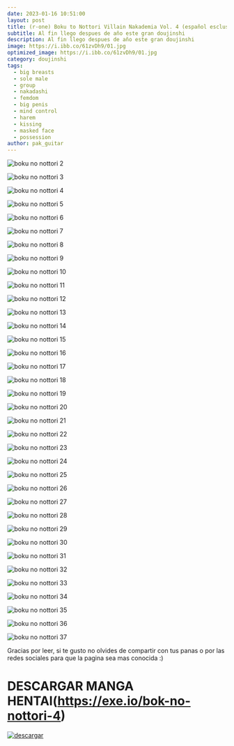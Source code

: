 ```yaml
---
date: 2023-01-16 10:51:00
layout: post
title: (r-one) Boku to Nottori Villain Nakademia Vol. 4 (español esclusivo)
subtitle: Al fin llego despues de año este gran doujinshi
description: Al fin llego despues de año este gran doujinshi
image: https://i.ibb.co/61zvDh9/01.jpg
optimized_image: https://i.ibb.co/61zvDh9/01.jpg
category: doujinshi
tags:
  - big breasts
  - sole male
  - group
  - nakadashi
  - femdom
  - big penis
  - mind control
  - harem
  - kissing
  - masked face
  - possession
author: pak_guitar
---
```


![boku no nottori 2](https://i.ibb.co/w6fxRTB/02.jpg)

![boku no nottori 3](https://i.ibb.co/J39Rg1T/03.jpg)

![boku no nottori 4](https://i.ibb.co/wQnqLzC/04.jpg)

![boku no nottori 5](https://i.ibb.co/XV6V3N3/05.jpg)

![boku no nottori 6](https://i.ibb.co/bBYFYyp/06.jpg)

![boku no nottori 7](https://i.ibb.co/sb2zpbB/07.jpg)

![boku no nottori 8](https://i.ibb.co/KK7ySVF/08.jpg)

![boku no nottori 9](https://i.ibb.co/qmMdQ9c/09.jpg)

![boku no nottori 10](https://i.ibb.co/fn0Wxcr/10.jpg)

![boku no nottori 11](https://i.ibb.co/KsYf5fj/11.jpg)

![boku no nottori 12](https://i.ibb.co/dtw5v51/12.jpg)

![boku no nottori 13](https://i.ibb.co/FgMY9f2/13.jpg)

![boku no nottori 14](https://i.ibb.co/nsxyzTS/14.jpg)

![boku no nottori 15](https://i.ibb.co/cr9tDwy/15.jpg)

![boku no nottori 16](https://i.ibb.co/YBfyVVR/16.jpg)

![boku no nottori 17](https://i.ibb.co/mNRzvcn/17.png)

![boku no nottori 18](https://i.ibb.co/wgr7t9m/18.jpg)

![boku no nottori 19](https://i.ibb.co/mSXMPK7/19.jpg)

![boku no nottori 20](https://i.ibb.co/f0K4zmx/20.jpg)

![boku no nottori 21](https://i.ibb.co/zHLXX7g/21.jpg)

![boku no nottori 22](https://i.ibb.co/74rXFKh/22.jpg)

![boku no nottori 23](https://i.ibb.co/ZJ6zB46/23.jpg)

![boku no nottori 24](https://i.ibb.co/tzTNfzD/24.jpg)

![boku no nottori 25](https://i.ibb.co/7bNKWXZ/25.jpg)

![boku no nottori 26](https://i.ibb.co/fdBPzKF/26.jpg)

![boku no nottori 27](hhttps://i.ibb.co/BLbsrjq/27.jpg)

![boku no nottori 28](https://i.ibb.co/09pcK2w/28.jpg)

![boku no nottori 29](https://i.ibb.co/LR9sRw1/29.jpg)

![boku no nottori 30](https://i.ibb.co/XWT1qyh/30.jpg)

![boku no nottori 31](https://i.ibb.co/1GsgHSp/31.jpg)

![boku no nottori 32](https://i.ibb.co/Yp2cH1D/32.jpg)

![boku no nottori 33](https://i.ibb.co/xMS1B7H/33.jpg)

![boku no nottori 34](https://i.ibb.co/wyqmyBY/34.jpg)

![boku no nottori 35](https://i.ibb.co/1mRB6fQ/35.jpg)

![boku no nottori 36](https://i.ibb.co/8xK1kK1/36.jpg)

![boku no nottori 37](https://i.ibb.co/p3xXLTp/Pak-guitar-optimizado.jpg)


Gracias por leer, si te gusto no olvides de compartir
con tus panas o por las redes sociales para que la
pagina sea mas conocida :)

# DESCARGAR MANGA HENTAI(https://exe.io/bok-no-nottori-4)
<a href="https://exe.io/bok-no-nottori-4"><img src="https://external-content.duckduckgo.com/iu/?u=https%3A%2F%2Fpngimage.net%2Fwp-content%2Fuploads%2F2018%2F05%2Fboton-descargar-png-8.png&f=1&nofb=1&ipt=62bd2d24cb5fa140056212011f26a099132d0e303deada0743935e40f9812677&ipo=images" alt="descargar"/></a>
